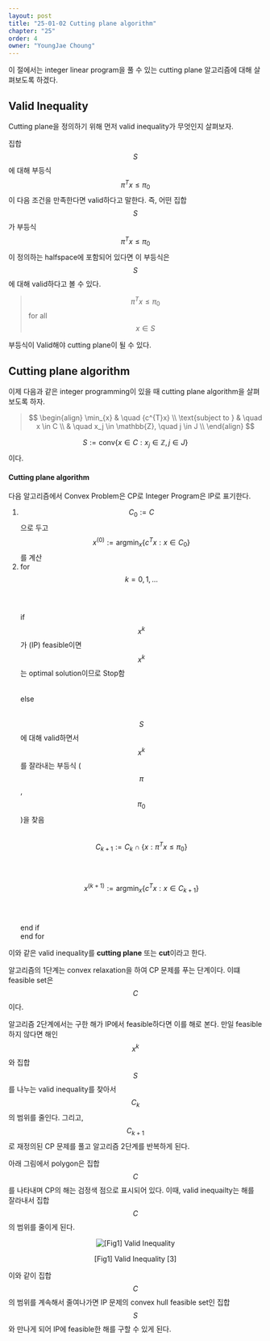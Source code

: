 ```yaml
---
layout: post
title: "25-01-02 Cutting plane algorithm"
chapter: "25"
order: 4
owner: "YoungJae Choung"
---
```


이 절에서는 integer linear program을 풀 수 있는 cutting plane 알고리즘에 대해 살펴보도록 하겠다.

## Valid Inequality
Cutting plane을 정의하기 위해 먼저 valid inequality가 무엇인지 살펴보자. 

집합 $$S$$에 대해 부등식 $$\pi^{T}x \le \pi_{0}$$이 다음 조건을 만족한다면 valid하다고 말한다. 즉, 어떤 집합 $$S$$가 부등식 $$\pi^{T}x \le \pi_{0}$$이 정의하는 halfspace에 포함되어 있다면 이 부등식은 $$S$$에 대해 valid하다고 볼 수 있다.

>$$\pi^{T}x \le \pi_{0}$$ for all $$x \in S$$

부등식이 Valid해야 cutting plane이 될 수 있다.
## Cutting plane algorithm
이제 다음과 같은 integer programming이 있을 때 cutting plane algorithm을 살펴보도록 하자.

> $$
> \begin{align}
>           \min_{x} & \quad {c^{T}x} \\
> \text{subject to } & \quad  x \in C \\
>                    & \quad  x_j \in \mathbb{Z}, \quad j \in J \\
> \end{align}
> $$

$$S := \text{conv} \left \{ x \in C : x_j \in \mathbb{Z}, j \in J \right \}$$이다.

#### Cutting plane algorithm
다음 알고리즘에서 Convex Problem은 CP로 Integer Program은 IP로 표기한다.

1. $$C_{0} := C$$으로 두고 $$x^{(0)} := \text{argmin}_{x} \left\{c^{T}x : x \in C_{0} \right\}$$를 계산
2. for $$k = 0, 1, ...$$ <br>
$$\quad$$if $$x^{k}$$가 (IP) feasible이면 $$x^{k}$$는 optimal solution이므로 Stop함 <br>
$$\quad$$else<br>
$$\quad\quad$$ $$S$$에 대해 valid하면서 $$x^{k}$$를 잘라내는 부등식 ($$\pi$$, $$\pi_{0}$$)을 찾음<br>
$$\quad\quad$$ $$C_{k+1} := C_{k} \cap \{ x : \pi^{T}x \le \pi_{0} \} $$<br>
$$\quad\quad$$ $$x^{(k+1)} := \text{argmin}_{x} \left\{c^{T}x : x \in C_{k+1} \right\}$$<br>
$$\quad$$end if<br>
end for<br>

이와 같은 valid inequality를 **cutting plane** 또는 **cut**이라고 한다.

알고리즘의 1단계는 convex relaxation을 하여 CP 문제를 푸는 단계이다. 이떄 feasible set은 $$C$$이다. 

알고리즘 2단계에서는 구한 해가 IP에서 feasible하다면 이를 해로 본다. 만일 feasible하지 않다면 해인 $$x^{k}$$와 집합 $$S$$를 나누는 valid inequality를 찾아서 $$C_{k}$$의 범위를 줄인다. 그리고, $$C_{k+1}$$로 재정의된 CP 문제를 풀고 알고리즘 2단계를 반복하게 된다. 

아래 그림에서 polygon은 집합 $$C$$를 나타내며 CP의 해는 검정색 점으로 표시되어 있다. 이때, valid inequailty는 해를 잘라내서 집합 $$C$$의 범위를 줄이게 된다.

<figure class="image" style="align: center;">
<p align="center">
  <img src="{{ site.baseurl }}/img/chapter_img/chapter25/25_01_02_valid_inequality.png" alt="[Fig1] Valid Inequality">
  <figcaption style="text-align: center;">[Fig1] Valid Inequality [3]</figcaption>
</p>
</figure>

이와 같이 집합 $$C$$의 범위를 계속해서 줄여나가면 IP 문제의 convex hull feasible set인 집합 $$S$$와 만나게 되어 IP에 feasible한 해를 구할 수 있게 된다.